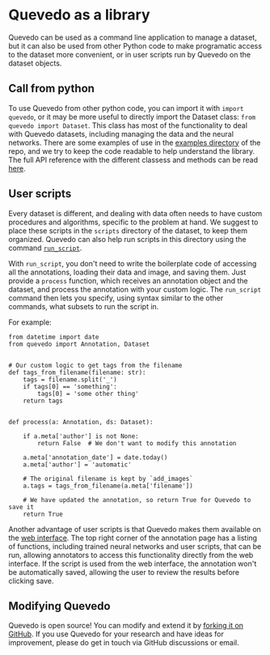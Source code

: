 # Quevedo as a library

Quevedo can be used as a command line application to manage a dataset, but it
can also be used from other Python code to make programatic access to the
dataset more convenient, or in user scripts run by Quevedo on the dataset
objects.

## Call from python

To use Quevedo from other python code, you can import it with `import quevedo`,
or it may be more useful to directly import the Dataset class:
`from quevedo import Dataset`. This class has most of the functionality to deal
with Quevedo datasets, including managing the data and the neural networks.
There are some examples of use in the [examples
directory](https://github.com/agarsev/quevedo/tree/master/examples) of the repo,
and we try to keep the code readable to help understand the library. The full
API reference with the different classess and methods can be read [here](api.md).

## User scripts

Every dataset is different, and dealing with data often needs to have custom
procedures and algorithms, specific to the problem at hand. We suggest to place
these scripts in the `scripts` directory of the dataset, to keep them organized.
Quevedo can also help run scripts in this directory using the command
[`run_script`](cli.md#run_script).

With `run_script`, you don't need to write the boilerplate code of accessing all
the annotations, loading their data and image, and saving them. Just provide a
`process` function, which receives an annotation object and the dataset, and
process the annotation with your custom logic. The `run_script` command then
lets you specify, using syntax similar to the other commands, what subsets to
run the script in.

For example:

```
from datetime import date
from quevedo import Annotation, Dataset


# Our custom logic to get tags from the filename
def tags_from_filename(filename: str):
    tags = filename.split('_')
    if tags[0] == 'something':
        tags[0] = 'some other thing'
    return tags


def process(a: Annotation, ds: Dataset):

    if a.meta['author'] is not None:
        return False  # We don't want to modify this annotation

    a.meta['annotation_date'] = date.today()
    a.meta['author'] = 'automatic'

    # The original filename is kept by `add_images`
    a.tags = tags_from_filename(a.meta['filename'])

    # We have updated the annotation, so return True for Quevedo to save it
    return True
```

Another advantage of user scripts is that Quevedo makes them available on the
[web interface](web_use.md#user-scripts). The top right corner of the annotation
page has a listing of functions, including trained neural networks and user
scripts, that can be run, allowing annotators to access this functionality
directly from the web interface. If the script is used from the web interface,
the annotation won't be automatically saved, allowing the user to review the
results before clicking save.

## Modifying Quevedo

Quevedo is open source! You can modify and extend it by [forking it on
GitHub](https://github.com/agarsev/quevedo). If you use Quevedo for your
research and have ideas for improvement, please do get in touch via GitHub
discussions or email.
